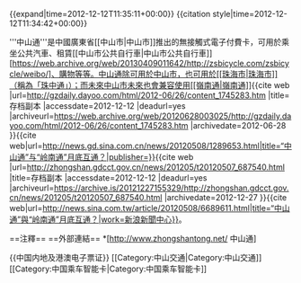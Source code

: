 {{expand|time=2012-12-12T11:35:11+00:00}}
{{citation style|time=2012-12-12T11:34:42+00:00}}

'''中山通'''是中國廣東省[[中山市|中山市]]推出的無接觸式電子付費卡，可用於乘坐公共汽車、租賃[[中山市公共自行車|中山市公共自行車]][https://web.archive.org/web/20130409011642/http://zsbicycle.com/zsbicycle/weibo/]、購物等等。中山通除可用於中山市，也可用於[[珠海市|珠海市]]（稱為「珠中通」）；而未來中山市未來也會兼容使用[[嶺南通|嶺南通]]<ref>{{cite web |url=http://gzdaily.dayoo.com/html/2012-06/26/content_1745283.htm |title=存档副本 |accessdate=2012-12-12 |deadurl=yes |archiveurl=https://web.archive.org/web/20120628003025/http://gzdaily.dayoo.com/html/2012-06/26/content_1745283.htm |archivedate=2012-06-28 }}</ref><ref>{{cite web|url=http://news.gd.sina.com.cn/news/20120508/1289653.html|title=“中山通”与“岭南通”月底互通？|publisher=}}</ref><ref>{{cite web |url=http://zhongshan.gdcct.gov.cn/news/201205/t20120507_687540.html |title=存档副本 |accessdate=2012-12-12 |deadurl=yes |archiveurl=https://archive.is/20121227155329/http://zhongshan.gdcct.gov.cn/news/201205/t20120507_687540.html |archivedate=2012-12-27 }}</ref><ref>{{cite web|url=http://news.sina.com.tw/article/20120508/6689611.html|title=“中山通”與“岭南通”月底互通？|work=新浪新聞中心}}</ref>。

==注釋==
<references />
==外部連結==
*[http://www.zhongshantong.net/ 中山通]

{{中国内地及港澳电子票证}}
[[Category:中山交通|Category:中山交通]]
[[Category:中国乘车智能卡|Category:中国乘车智能卡]]
